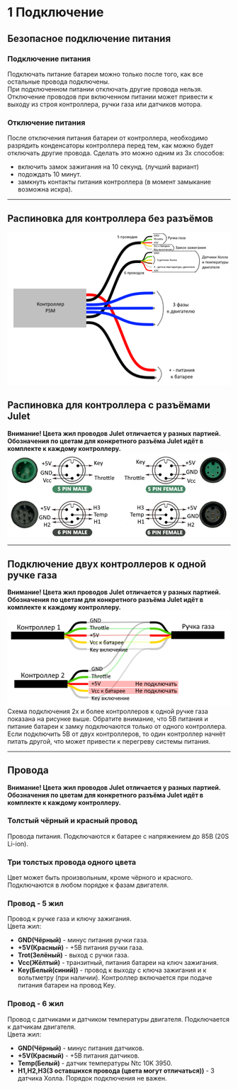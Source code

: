 # 1 Подключение
## Безопасное подключение питания
### Подключение питания
Подключать питание батареи можно только после того, как все остальные провода подключены.  
При подключенном питании отключать другие провода нельзя.
Отключение проводов при включенном питании может привести к выходу из строя контроллера, ручки газа или датчиков мотора.
### Отключение питания
После отключения питания батареи от контроллера, необходимо разрядить конденсаторы контроллера перед тем, как можно будет отключать другие провода.
Сделать это можно одним из 3х способов:
- включить замок зажигания на 10 секунд. (лучший вариант)
- подождать 10 минут.
- замкнуть контакты питания контроллера (в момент замыкание возможна искра).

---
## Распиновка для контроллера без разъёмов
![Распиновка](/img/soedineniya1.png)
## Распиновка для контроллера с разъёмами **Julet**
**Внимание! Цвета жил проводов Julet отличается у разных партией. Обозначения по цветам для конкретного разъёма Julet идёт в комплекте к каждому контроллеру.**
![Распиновка](/img/raspinovka.png)

---
## Подключение двух контроллеров к одной ручке газа
**Внимание! Цвета жил проводов Julet отличается у разных партией. Обозначения по цветам для конкретного разъёма Julet идёт в комплекте к каждому контроллеру.**
![Подключение](/img/soedineniya2.png)
Схема подключения 2х и более контроллеров к одной ручке газа показана на рисунке выше.
Обратите внимание, что 5В питания и питание батареи к замку подключаются только от одного контроллера. Если подключить 5В от двух контроллеров, то один контроллер начнёт питать другой, что может привести к перегреву системы питания.

---
## Провода
**Внимание! Цвета жил проводов Julet отличается у разных партией. Обозначения по цветам для конкретного разъёма Julet идёт в комплекте к каждому контроллеру.**
### Толстый чёрный и красный провод
Провода питания. Подключаются к батарее с напряжением до 85В (20S Li-ion).
### Три толстых провода одного цвета
Цвет может быть произвольным, кроме чёрного и красного. Подключаются в любом порядке к фазам двигателя.
### Провод - 5 жил
Провод к ручке газа и ключу зажигания.  
Цвета жил:
- **GND(Чёрный)** - минус питания ручки газа.
- **+5V(Красный)** - +5В питания ручки газа.
- **Trot(Зелёный)** - выход с ручки газа.
- **Vcc(Жёлтый)** - транзитный, питания батареи на ключ зажигания.
- **Key(Белый(синий))** - провод к выходу с ключа зажигания и к вольтметру (при наличии). Контроллер включается при подаче питания батареи на провод Key.

### Провод - 6 жил
Провод с датчиками и датчиком температуры двигателя. Подключается к датчикам двигателя.  
Цвета жил:
- **GND(Чёрный)** - минус питания датчиков.
- **+5V(Красный)** - +5В питания датчиков.
- **Temp(Белый)** - датчик температуры Ntc 10K 3950.
- **H1,H2,H3(3 оставшихся провода (цвета могут отличаться))** - 3 датчика Холла. Порядок подключения не важен.